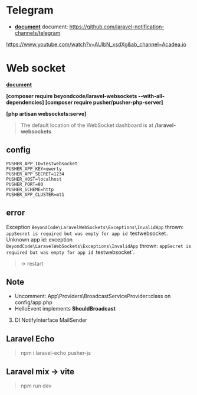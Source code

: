 # Telegram

- **[document](https://github.com/laravel-notification-channels/telegram)**
document: https://github.com/laravel-notification-channels/telegram

https://www.youtube.com/watch?v=AUlbN_xsdXg&ab_channel=Acadea.io

# Web socket

**[document](https://beyondco.de/docs/laravel-websockets/getting-started/installation)**

**[composer require beyondcode/laravel-websockets --with-all-dependencies]**
**[composer require pusher/pusher-php-server]**

**[php artisan websockets:serve]**
> The default location of the WebSocket dashboard is at **/laravel-websockets**

## config
```
PUSHER_APP_ID=testwebsocket
PUSHER_APP_KEY=qwerty
PUSHER_APP_SECRET=1234
PUSHER_HOST=localhost
PUSHER_PORT=80
PUSHER_SCHEME=http
PUSHER_APP_CLUSTER=mt1
```

## error
Exception `BeyondCode\LaravelWebSockets\Exceptions\InvalidApp` thrown: `appSecret is required but was empty for app id `testwebsocket`.`
Unknown app id: exception `BeyondCode\LaravelWebSockets\Exceptions\InvalidApp` thrown: `appSecret is required but was empty for app id `testwebsocket`.
> -> restart

## Note
+ Uncomment: App\Providers\BroadcastServiceProvider::class on config/app.php
+ HelloEvent implements **ShouldBroadcast**

3. DI
NotifyInterface
MailSender

## Laravel Echo
> npm i laravel-echo pusher-js

## Laravel mix -> vite
> npm run dev
